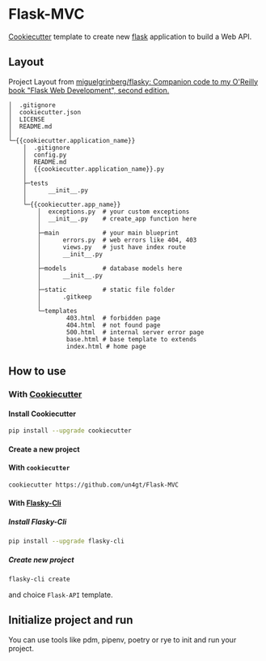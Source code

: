 # Flask-MVC

[Cookiecutter](https://github.com/cookiecutter/cookiecutter.git) template to create new [flask](https://github.com/pallets/flask) application to build a Web API.

## Layout

Project Layout from [miguelgrinberg/flasky: Companion code to my O'Reilly book "Flask Web Development", second edition.](https://github.com/miguelgrinberg/flasky)

```text
│  .gitignore
│  cookiecutter.json
│  LICENSE
│  README.md
│
└─{{cookiecutter.application_name}}
    │  .gitignore
    │  config.py
    │  README.md
    │  {{cookiecutter.application_name}}.py
    │
    ├─tests
    │      __init__.py
    │
    └─{{cookiecutter.app_name}}
        │  exceptions.py  # your custom exceptions
        │  __init__.py    # create_app function here
        │
        ├─main            # your main blueprint
        │      errors.py  # web errors like 404, 403
        │      views.py   # just have index route
        │      __init__.py
        │
        ├─models          # database models here
        │      __init__.py
        │
        ├─static          # static file folder
        │      .gitkeep
        │
        └─templates
                403.html  # forbidden page
                404.html  # not found page
                500.html  # internal server error page
                base.html # base template to extends
                index.html # home page
```

## How to use

### With [Cookiecutter](https://github.com/cookiecutter/cookiecutter.git)

#### Install Cookiecutter

```bash
pip install --upgrade cookiecutter
```

#### Create a new project

#### With `cookiecutter`

```bash
cookiecutter https://github.com/un4gt/Flask-MVC
```

#### With [Flasky-Cli](https://github.com/un4gt/flasky-cli)

##### Install Flasky-Cli

```bash
pip install --upgrade flasky-cli
```

##### Create new project

```bash
flasky-cli create
```

and choice `Flask-API` template.

## Initialize project and run

You can use tools like pdm, pipenv, poetry or rye to init and run your project.
